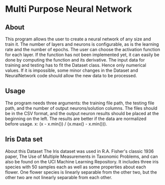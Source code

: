 # Multi Purpose Neural Network
## About

This program allows the user to create a neural network of any size and train it.
The number of layers and neurons is configurable, as is the learning rate and the number of epochs.
The user can choose the activation function for each layer. If the function has not been implemented yet, it can easily be done by computing the function and its derivative.
The input data for training and testing has to fit the Dataset class. Hence only numerical values.
If it is impossible, some minor changes in the Dataset and NeuralNetwork code should allow the new data to be processed.

## Usage
The program needs three arguments: the training file path, the testing file path, and the number of output neurons/solution columns.
The files should be in the CSV format, and the output neuron results should be placed at the beginning on the left.
The results are better if the data are normalized before usage. x: (x - x.min()) / (x.max() - x.min())).

## Iris Data set
About this Dataset
The Iris dataset was used in R.A. Fisher's classic 1936 paper, The Use of Multiple Measurements in Taxonomic Problems, and can also be found on the UCI Machine Learning Repository.
It includes three iris species with 50 samples each as well as some properties about each flower. One flower species is linearly separable from the other two, but the other two are not linearly separable from each other.
